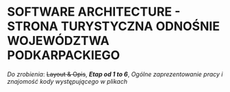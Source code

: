 # SOFTWARE ARCHITECTURE - STRONA TURYSTYCZNA ODNOŚNIE WOJEWÓDZTWA PODKARPACKIEGO


*Do zrobienia*: ~~Layout & Opis~~, ***Etap od 1 to 6***, *Ogólne zaprezentowanie pracy i znajomość kody występującego w plikach*
